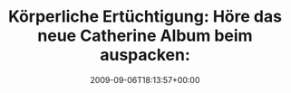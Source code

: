 ---
retweeted: false
source: <a href="http://twitter.com" rel="nofollow">Twitter Web Client</a>
entities:
  hashtags: []
  symbols: []
  user_mentions: []
  urls: []
display_text_range:
- '0'
- '108'
favorite_count: '0'
id_str: '3802340141'
truncated: false
retweet_count: '0'
id: '3802340141'
created_at: Sun Sep 06 18:13:57 +0000 2009
favorited: false
full_text: 'Körperliche Ertüchtigung: Höre das neue Catherine Album beim auspacken:
  spotify:album:3YEtdV37Mljvo5VYJH1ACE'
lang: de
tags:
- pesos/twitter
date: '2009-09-06T18:13:57+00:00'
src: https://twitter.com/bascht/status/3802340141
original_url: https://twitter.com/bascht/status/3802340141
type: twitter_tweet
text: 'Körperliche Ertüchtigung: Höre das neue Catherine Album beim auspacken: spotify:album:3YEtdV37Mljvo5VYJH1ACE'
title: 'Körperliche Ertüchtigung: Höre das neue Catherine Album beim auspacken:'

---